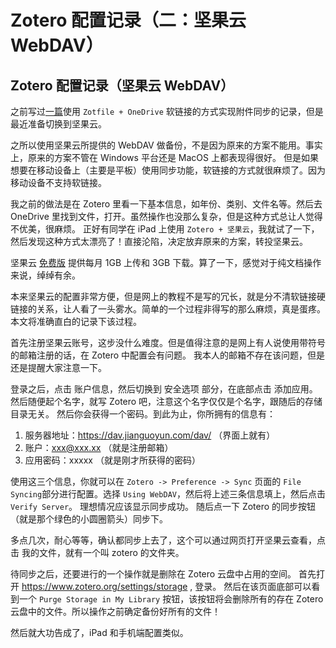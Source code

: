 # Zotero 配置记录（二：坚果云 WebDAV）


<!--more-->

## Zotero 配置记录（坚果云 WebDAV）
之前写过[一篇](../2022/22-02-08_zotero-config.md)使用 `Zotfile + OneDrive` 软链接的方式实现附件同步的记录，但是最近准备切换到坚果云。

之所以使用坚果云所提供的 WebDAV 做备份，不是因为原来的方案不能用。事实上，原来的方案不管在 Windows 平台还是 MacOS 上都表现得很好。
但是如果想要在移动设备上（主要是平板）使用同步功能，软链接的方式就很麻烦了。因为移动设备不支持软链接。

我之前的做法是在 Zotero 里看一下基本信息，如年份、类别、文件名等。然后去 OneDrive 里找到文件，打开。虽然操作也没那么复杂，但是这种方式总让人觉得不优美，很麻烦。
正好有同学在 iPad 上使用 `Zotero + 坚果云`，我就试了一下，然后发现这种方式太漂亮了！直接沦陷，决定放弃原来的方案，转投坚果云。

坚果云 [免费版](https://www.jianguoyun.com/s/pricing) 提供每月 1GB 上传和 3GB 下载。算了一下，感觉对于纯文档操作来说，绰绰有余。

本来坚果云的配置非常方便，但是网上的教程不是写的冗长，就是分不清软链接硬链接的关系，让人看了一头雾水。简单的一个过程非得写的那么麻烦，真是蛋疼。本文将准确直白的记录下该过程。

首先注册坚果云账号，这步没什么难度。但是值得注意的是网上有人说使用带符号的邮箱注册的话，在 Zotero 中配置会有问题。
我本人的邮箱不存在该问题，但是还是提醒大家注意一下。

登录之后，点击 账户信息，然后切换到 安全选项 部分，在底部点击 添加应用。
然后随便起个名字，就写 Zotero 吧，注意这个名字仅仅是个名字，跟随后的存储目录无关。
然后你会获得一个密码。到此为止，你所拥有的信息有：

1. 服务器地址：https://dav.jianguoyun.com/dav/ （界面上就有）
2. 账户：xxx@xxx.xx （就是注册邮箱）
3. 应用密码：xxxxx （就是刚才所获得的密码）

使用这三个信息，你就可以在 `Zotero -> Preference -> Sync` 页面的 `File Syncing`部分进行配置。选择 `Using WebDAV`，然后将上述三条信息填上，然后点击 `Verify Server`。
理想情况应该显示同步成功。
随后点一下 Zotero 的同步按钮（就是那个绿色的小圆圈箭头）同步下。

多点几次，耐心等等，确认都同步上去了，这个可以通过网页打开坚果云查看，点击 我的文件，就有一个叫 zotero 的文件夹。

待同步之后，还要进行的一个操作就是删除在 Zotero 云盘中占用的空间。
首先打开 https://www.zotero.org/settings/storage , 登录。
然后在该页面底部可以看到一个 `Purge Storage in My Library` 按钮，该按钮将会删除所有的存在 Zotero 云盘中的文件。所以操作之前确定备份好所有的文件！

然后就大功告成了，iPad 和手机端配置类似。
